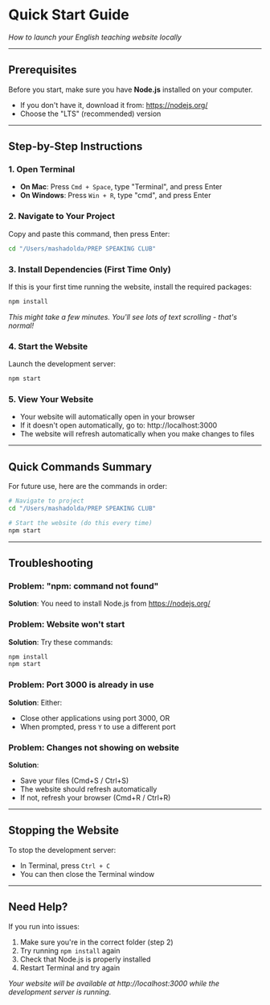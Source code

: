 # Quick Start Guide
*How to launch your English teaching website locally*

---

## Prerequisites
Before you start, make sure you have **Node.js** installed on your computer.
- If you don't have it, download it from: https://nodejs.org/
- Choose the "LTS" (recommended) version

---

## Step-by-Step Instructions

### 1. Open Terminal
- **On Mac**: Press `Cmd + Space`, type "Terminal", and press Enter
- **On Windows**: Press `Win + R`, type "cmd", and press Enter

### 2. Navigate to Your Project
Copy and paste this command, then press Enter:
```bash
cd "/Users/mashadolda/PREP SPEAKING CLUB"
```

### 3. Install Dependencies (First Time Only)
If this is your first time running the website, install the required packages:
```bash
npm install
```
*This might take a few minutes. You'll see lots of text scrolling - that's normal!*

### 4. Start the Website
Launch the development server:
```bash
npm start
```

### 5. View Your Website
- Your website will automatically open in your browser
- If it doesn't open automatically, go to: http://localhost:3000
- The website will refresh automatically when you make changes to files

---

## Quick Commands Summary

For future use, here are the commands in order:

```bash
# Navigate to project
cd "/Users/mashadolda/PREP SPEAKING CLUB"

# Start the website (do this every time)
npm start
```

---

## Troubleshooting

### Problem: "npm: command not found"
**Solution**: You need to install Node.js from https://nodejs.org/

### Problem: Website won't start
**Solution**: Try these commands:
```bash
npm install
npm start
```

### Problem: Port 3000 is already in use
**Solution**: Either:
- Close other applications using port 3000, OR
- When prompted, press `Y` to use a different port

### Problem: Changes not showing on website
**Solution**: 
- Save your files (Cmd+S / Ctrl+S)
- The website should refresh automatically
- If not, refresh your browser (Cmd+R / Ctrl+R)

---

## Stopping the Website

To stop the development server:
- In Terminal, press `Ctrl + C`
- You can then close the Terminal window

---

## Need Help?

If you run into issues:
1. Make sure you're in the correct folder (step 2)
2. Try running `npm install` again
3. Check that Node.js is properly installed
4. Restart Terminal and try again

*Your website will be available at http://localhost:3000 while the development server is running.*
